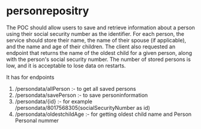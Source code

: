 # personrepositry

The POC should allow users to save and retrieve information
about a person using their social security number as the identifier.
For each person, the service should store their name, the name of
their spouse (if applicable), and the name and age of their children.
The client also requested an endpoint that returns the name of the
oldest child for a given person, along with the person's social
security number. The number of stored persons is low, and it is
acceptable to lose data on restarts.


It has for endpoints 

1. /persondata/allPerson :- to get all saved persons
2. /persondata/savePerson :- to save personinformation
3. /persondata/{id} :- for example /persondata/8017568305(socialSecurityNumber as id)
4. /persondata/oldestchildAge :- for getting oldest child name and Person Personal nummer
